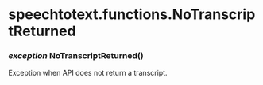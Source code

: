 # speechtotext.functions.NoTranscriptReturned


### _exception_ NoTranscriptReturned()
Exception when API does not return a transcript.
